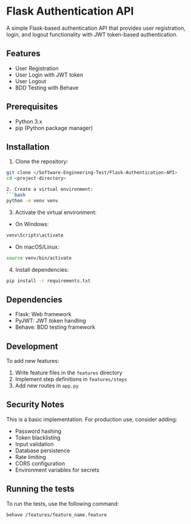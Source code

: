 # Flask Authentication API

A simple Flask-based authentication API that provides user registration, login, and logout functionality with JWT token-based authentication.

## Features

- User Registration
- User Login with JWT token
- User Logout
- BDD Testing with Behave

## Prerequisites

- Python 3.x
- pip (Python package manager)

## Installation

1. Clone the repository:
```bash
git clone </Software-Engineering-Test/Flask-Authentication-API>
cd <project-directory>

2. Create a virtual environment:
```bash
python -m venv venv
```

3. Activate the virtual environment:
- On Windows:
```bash
venv\Scripts\activate
```
- On macOS/Linux:
```bash
source venv/bin/activate
```

4. Install dependencies:
```bash
pip install -r requirements.txt
```

## Dependencies

- Flask: Web framework
- PyJWT: JWT token handling
- Behave: BDD testing framework

## Development

To add new features:
1. Write feature files in the `features` directory
2. Implement step definitions in `features/steps`
3. Add new routes in `app.py`

## Security Notes

This is a basic implementation. For production use, consider adding:
- Password hashing
- Token blacklisting
- Input validation
- Database persistence
- Rate limiting
- CORS configuration
- Environment variables for secrets

## Running the tests

To run the tests, use the following command:
```bash
behave /features/feature_name.feature
```
